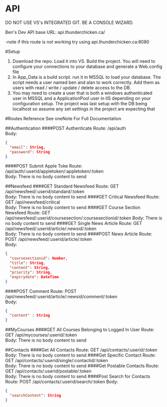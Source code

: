 # API

DO NOT USE VS's INTEGRATED GIT. BE A CONSOLE WIZARD.

Ben's Dev API base URL:
api.thunderchicken.ca/

-note if this route is not working try using api.thunderchicken.ca:8080

#Setup
 1. Download the repo. Load it into VS. Build the project. You will need to configure your connections to your database and generate a Web.config file
 2. In App_Data is a build script. run it in MSSQL to load your database. The script needs a user named ben and alan to work correctly. Add them as users with read / write / update / delete access to the DB.
 3. You may need to create a user that is both a windows authenticated user in MSSQL and a ApplicationPool user in IIS depending on your configuration setup. The project was last setup with the DB being localhost so assume any set settings in the project are expecting that



#Routes Reference
See oneNote For Full Documentation

##Authentication
####POST Authenticate
Route: /api/auth <br>
Body: <br>
````json
{ 
  "email": String,
  "password": String
}
````
####POST Submit Apple Toke
Route: /api/auth/:userid/appletoken/:appletoken/:token <br>
Body: There is no body content to send

##Newsfeed
####GET Standard Newsfeed
Route: GET /api/newsfeed/:userid/standard/:token <br>
Body: There is no body content to send
####GET Critical Newsfeed
Route: GET /api/newsfeed/critical <br>
Body: There is no body content to send
####GET Course Section Newsfeed
Route: GET /api/newsfeed/:userid/coursesection/:coursesectionid/:token
Body: There is no body content to send
####GET Single News Article
Route: GET /api/newsfeed/:userid/article/:newsid/:token <br>
Body: There is no body content to send
####POST News Article
Route: POST /api/newsfeed/:userid/article/:token <br>
Body: <br>
````json
{
  "coursesectionid": Number,
  "title": String,
  "content": String,
  "priority": String,
  "expirydate": DateTime
}
````
####POST Comment
Route: POST /api/newsfeed/:userid/article/:newsid/comment/:token <br>
Body: <br>
````json
{
  "content" : String
}
````
##MyCourses
####GET All Courses Belonging to Logged In User
Route: GET /api/mycourses/:userid/:token <br>
Body: There is no body content to send

##Contacts
####Get All Contacts
Route: GET /api/contacts/:userid/:token <br>
Body: There is no body content to send
####Get Specific Contact
Route: GET /api/contacts/:userid/single/:contactid/:token <br>
Body: There is no body content to send
####Get Postable Contacts
Route: GET /api/contacts/:userid/postable/:token <br>
Body: There is no body content to send
####Post Search for Contacts
Route: POST /api/contacts/:userid/search/:token
Body: <br>
````json
{
  "searchContent": String
}
````
